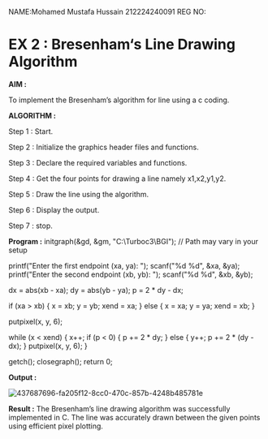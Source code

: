 NAME:Mohamed Mustafa Hussain
212224240091
REG NO:
# EX 2 : Bresenham‘s Line Drawing Algorithm

**AIM :**

 To  implement the Bresenham’s  algorithm for line using a c coding.

**ALGORITHM :**

   Step 1 : Start.
   
   Step 2 : Initialize the graphics header files and functions.

   Step 3 : Declare the required variables and functions.

   Step 4 : Get the four points for drawing a line namely x1,x2,y1,y2.

   Step 5 : Draw the line using the algorithm.

   Step  6 : Display the output.

   Step 7 : stop.

**Program :**
initgraph(&gd, &gm, "C:\\Turboc3\\BGI");  // Path may vary in your setup

printf("Enter the first endpoint (xa, ya): ");
scanf("%d %d", &xa, &ya);
printf("Enter the second endpoint (xb, yb): ");
scanf("%d %d", &xb, &yb);

dx = abs(xb - xa);
dy = abs(yb - ya);
p = 2 * dy - dx;

if (xa > xb) {
    x = xb;
    y = yb;
    xend = xa;
} else {
    x = xa;
    y = ya;
    xend = xb;
}

putpixel(x, y, 6);

while (x < xend) {
    x++;
    if (p < 0) {
        p += 2 * dy;
    } else {
        y++;
        p += 2 * (dy - dx);
    }
    putpixel(x, y, 6);
}

getch();
closegraph();
return 0;

**Output :**

![437687696-fa205f12-8cc0-470c-857b-4248b485781e](https://github.com/user-attachments/assets/215cb83d-5ed5-4b87-b55a-9ebe24b63dff)


**Result :**
The Bresenham’s line drawing algorithm was successfully implemented in C. The line was accurately drawn between the given points using efficient pixel plotting.

